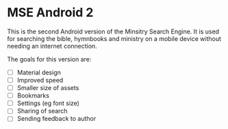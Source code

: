 # MSE Android 2

This is the second Android version of the Minsitry Search Engine. It is used for searching the bible, hymnbooks and ministry on a mobile device without needing an internet connection.

The goals for this version are:

 - [ ] Material design
 - [ ] Improved speed
 - [ ] Smaller size of assets
 - [ ] Bookmarks
 - [ ] Settings (eg font size)
 - [ ] Sharing of search
 - [ ] Sending feedback to author

